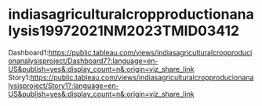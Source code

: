 # indiasagriculturalcropproductionanalysis19972021NM2023TMID03412
Dashboard1:https://public.tableau.com/views/indiasagriculturalcropproducionanalysisproject/Dashboard7?:language=en-US&publish=yes&:display_count=n&:origin=viz_share_link
Story1:https://public.tableau.com/views/indiasagriculturalcropproducionanalysisproject/Story1?:language=en-US&publish=yes&:display_count=n&:origin=viz_share_link
